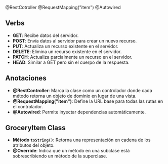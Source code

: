 @RestCotroller
@RequestMapping("item")
@Autowired

## Verbs

- **GET**: Recibe datos del servidor.
- **POST**: Envía datos al servidor para crear un nuevo recurso.
- **PUT**: Actualiza un recurso existente en el servidor.
- **DELETE**: Elimina un recurso existente en el servidor.
- **PATCH**: Actualiza parcialmente un recurso en el servidor.
- **HEAD**: Similar a GET pero sin el cuerpo de la respuesta.

## Anotaciones

- **@RestController**: Marca la clase como un controlador donde cada método retorna un objeto de dominio en lugar de una vista.
- **@RequestMapping("item")**: Define la URL base para todas las rutas en el controlador.
- **@Autowired**: Permite inyectar dependencias automáticamente.

## GroceryItem Class

- **Método `toString()`**: Retorna una representación en cadena de los atributos del objeto.
- **@Override**: Indica que un método en una subclase está sobrescribiendo un método de la superclase.
